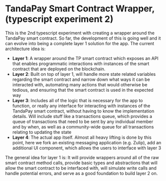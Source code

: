 # TandaPay Smart Contract Wrapper, (typescript experiment 2)

This is the 2nd typescript experiment with creating a wrapper around the TandaPay smart contract. So far, the development of this is going well and it can evolve into being a complete layer 1 solution for the app. The current architecture idea is:
- **Layer 1**: A wrapper around the TP smart contract which exposes an API that enables programmatic interactions with instances of the smart contract that are deployed on the blockchain.
- **Layer 2**: Built on top of layer 1, will handle more state related variables regarding the smart contract and narrow down what ways it can be interacted with, automating many actions that would otherwise be tedious, and ensuring that the smart contract is used in the expected way
- **Layer 3**: Includes all of the logic that is necessary for the app to function, or really any interface for interacting with instances of the TandaPay smart contract, without having to know the implementation details. Will include stuff like a transactions queue, which provides a queue of transactions that need to be sent by any individual member and by when, as well as a community-wide queue for all transactions relating to updating the state
- **Layer 4**: The actual app itself. Almost all heavy lifting is done by this point, here we fork an existing messaging application (e.g. Zulip), add an additional UI component, which allows the users to interface with layer 3

The general idea for layer 1 is: It will provide wrappers around all of the raw smart contract method calls, provide basic types and abstractions that will allow the smart contract to be interfaced with, will simulate write calls and handle potential errors, and serve as a good foundation to build layer 2 on.
